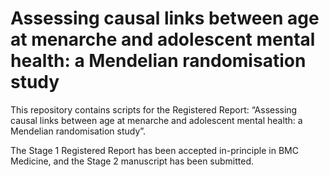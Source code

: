 Assessing causal links between age at menarche and adolescent mental
health: a Mendelian randomisation study
================

This repository contains scripts for the Registered Report: “Assessing
causal links between age at menarche and adolescent mental health: a
Mendelian randomisation study”.

The Stage 1 Registered Report has been accepted in-principle in BMC
Medicine, and the Stage 2 manuscript has been submitted.
